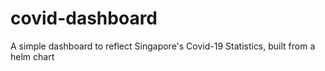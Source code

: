 # covid-dashboard
A simple dashboard to reflect Singapore's Covid-19 Statistics, built from a helm chart 
